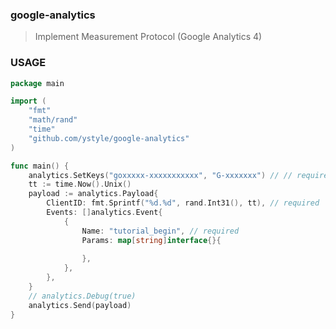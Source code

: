 ### google-analytics
>Implement Measurement Protocol (Google Analytics 4)

### USAGE
```go
package main

import (
	"fmt"
	"math/rand"
	"time"
	"github.com/ystyle/google-analytics"
)

func main() {
	analytics.SetKeys("goxxxxx-xxxxxxxxxxx", "G-xxxxxxx") // // required
	tt := time.Now().Unix()
	payload := analytics.Payload{
		ClientID: fmt.Sprintf("%d.%d", rand.Int31(), tt), // required
		Events: []analytics.Event{
			{
				Name: "tutorial_begin", // required
				Params: map[string]interface{}{
					
                },
			},
		},
	}
	// analytics.Debug(true)
	analytics.Send(payload)
}
```